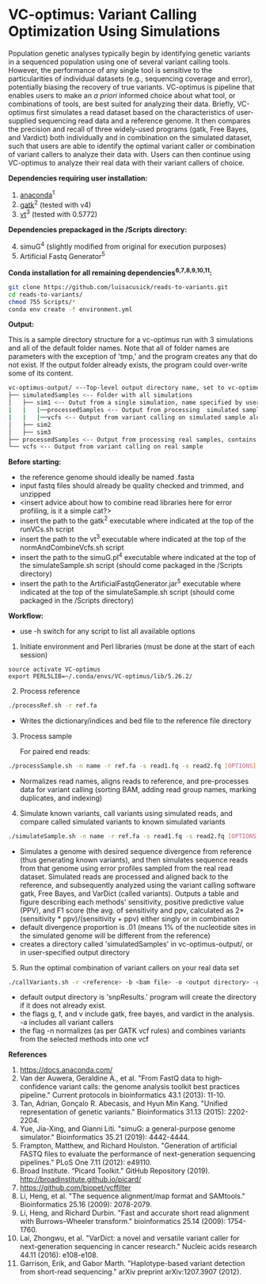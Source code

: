 # VC-optimus: Variant Calling Optimization Using Simulations
Population genetic analyses typically begin by identifying genetic variants in a sequenced population using one of several variant calling tools. However, the performance of any single tool is sensitive to the particularities of individual datasets (e.g., sequencing coverage and error), potentially biasing the recovery of true variants. VC-optimus is pipeline that enables users to make an *a priori* informed choice about what tool, or combinations of tools, are best suited for analyzing their data. Briefly, VC-optimus first simulates a read dataset based on the characteristics of user-supplied sequencing read data and a reference genome. It then compares the precision and recall of three widely-used programs (gatk, Free Bayes, and Vardict) both individually and in combination on the simulated dataset, such that users are able to identify the optimal variant caller or combination of variant callers to analyze their data with. Users can then continue using VC-optimus to analyze their real data with their variant callers of choice.

**Dependencies requiring user installation:**

1. [anaconda](https://docs.anaconda.com/anaconda/install/)<sup>1</sup>
2. [gatk](https://gatk.broadinstitute.org/hc/en-us/articles/360036194592-Getting-started-with-GATK4)<sup>2</sup> (tested with v4)
3. [vt](https://genome.sph.umich.edu/wiki/Vt)<sup>3</sup> (tested with 0.5772)

**Dependencies prepackaged in the /Scripts directory:**

4. simuG<sup>4</sup> (slightly modified from original for execution purposes)
5. Artificial Fastq Generator<sup>5</sup>

**Conda installation for all remaining dependencies<sup>6</sup><sup>,7</sup><sup>,8</sup><sup>,9</sup><sup>,10</sup><sup>,11</sup>:**

```bash
git clone https://github.com/luisacusick/reads-to-variants.git
cd reads-to-variants/
chmod 755 Scripts/*
conda env create -f environment.yml
```

**Output:**

This is a sample directory structure for a vc-optimus run with 3 simulations and all of the default folder names. Note that all of folder names are parameters with the exception of 'tmp,' and the program creates any that do not exist. If the output folder already exists, the program could over-write some of its content.

```bash
vc-optimus-output/ <--Top-level output directory name, set to vc-optimus-output by default
├── simulatedSamples <-- Folder with all simulations
│   ├── sim1 <-- Outut from a single simulation, name specified by user
|   |   |──processedSamples <-- Output from processing  simulated samples, contains bam alignment and alignment index
|   |   |──vcfs <-- Output from variant calling on simulated sample along with log files from comparison to true VCF
│   ├── sim2
│   ├── sim3
├── processedSamples <-- Output from processing real samples, contains bam alignment and alignment index
└── vcfs <-- Output from variant calling on real sample 
```

**Before starting:**

   * the reference genome should ideally be named <genome code>.fasta
   * input fastq files should already be quality checked and trimmed, and unzipped 
   * <insert advice about how to combine read libraries here for error profiling, is it a simple cat?>
   * insert the path to the gatk<sup>2</sup> executable where indicated at the top of the runVCs.sh script
   * insert the path to the vt<sup>3</sup> executable where indicated at the top of the normAndCombineVcfs.sh script
   * insert the path to the simuG.pl<sup>4</sup> executable where indicated at the top of the simulateSample.sh script (should come packaged in the /Scripts directory)
   * insert the path to the ArtificialFastqGenerator.jar<sup>5</sup> executable where indicated at the top of the simulateSample.sh script (should come packaged in the /Scripts directory)


**Workflow:**

   * use -h switch for any script to list all available options

1. Initiate environment and Perl libraries (must be done at the start of each session)
```
source activate VC-optimus
export PERL5LIB=~/.conda/envs/VC-optimus/lib/5.26.2/
```

2. Process reference
```bash
./processRef.sh -r ref.fa
``` 
   * Writes the dictionary/indices and bed file to the reference file directory
  
3. Process sample

   For paired end reads:
```bash
./processSample.sh -n name -r ref.fa -s read1.fq -s read2.fq [OPTIONS]
```
   * Normalizes read names, aligns reads to reference, and pre-processes data for variant calling (sorting BAM, adding read group names, marking duplicates, and indexing)
   
4. Simulate known variants, call variants using simulated reads, and compare called simulated variants to known simulated variants

```bash
./simulateSample.sh -n name -r ref.fa -s read1.fq -s read2.fq [OPTIONS]
```
   * Simulates a genome with desired sequence divergence from reference (thus generating known variants), and then simulates sequence reads from that genome using error profiles sampled from the real read dataset. Simulated reads are processed and aligned back to the reference, and subsequently analyzed using the variant calling software gatk, Free Bayes, and VarDict (called variants). Outputs a table and figure describing each methods' sensitivity, positive predictive value (PPV), and F1 score (the avg. of sensitivity and ppv, calculated as 2*(sensitivity * ppv)/(sensitivity + ppv) either singly or in combination
   * default divergence proportion is .01 (means 1% of the nucleotide sites in the simulated genome will be different from the reference)
   * creates a directory called 'simulatedSamples' in vc-optimus-output/, or in user-specified output directory 
  
5. Run the optimal combination of variant callers on your real data set

```bash
./callVariants.sh -r <reference> -b <bam file> -o <output directory> -g (include gatk) -f (include free bayes) -v (include vardict) -a (include all)
```
   * default output directory is 'snpResults.' program will create the directory if it does not already exist.
   * the flags g, f, and v include gatk, free bayes, and vardict in the analysis. -a includes all variant callers
   * the flag -n normalizes (as per GATK vcf rules) and combines variants from the selected methods into one vcf
      
**References**

1. https://docs.anaconda.com/
2. Van der Auwera, Geraldine A., et al. "From FastQ data to high‐confidence variant calls: the genome analysis toolkit best practices pipeline." Current protocols in bioinformatics 43.1 (2013): 11-10.
3. Tan, Adrian, Gonçalo R. Abecasis, and Hyun Min Kang. "Unified representation of genetic variants." Bioinformatics 31.13 (2015): 2202-2204.
4. Yue, Jia-Xing, and Gianni Liti. "simuG: a general-purpose genome simulator." Bioinformatics 35.21 (2019): 4442-4444.
5. Frampton, Matthew, and Richard Houlston. "Generation of artificial FASTQ files to evaluate the performance of next-generation sequencing pipelines." PLoS One 7.11 (2012): e49110.
6. Broad Institute. “Picard Toolkit.” GitHub Repository (2019). http://broadinstitute.github.io/picard/
7. https://github.com/biopet/vcffilter
8. Li, Heng, et al. "The sequence alignment/map format and SAMtools." Bioinformatics 25.16 (2009): 2078-2079.
9. Li, Heng, and Richard Durbin. "Fast and accurate short read alignment with Burrows–Wheeler transform." bioinformatics 25.14 (2009): 1754-1760.
10. Lai, Zhongwu, et al. "VarDict: a novel and versatile variant caller for next-generation sequencing in cancer research." Nucleic acids research 44.11 (2016): e108-e108.
11. Garrison, Erik, and Gabor Marth. "Haplotype-based variant detection from short-read sequencing." arXiv preprint arXiv:1207.3907 (2012).
  
